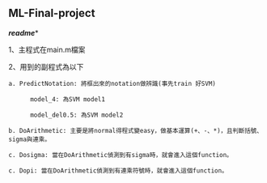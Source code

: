 ## ML-Final-project

***********readme************

1、主程式在main.m檔案

2、用到的副程式為以下

    a. PredictNotation: 將框出來的notation做辨識(事先train 好SVM)

	      model_4: 為SVM model1

	      model_del0.5: 為SVM model2

    b. DoArithmetic: 主要是將normal得程式變easy，做基本運算(+、-、*)，且判斷括號、sigma與連乘。

    c. Dosigma: 當在DoArithmetic偵測到有sigma時，就會進入這個function。

    c. Dopi: 當在DoArithmetic偵測到有連乘符號時，就會進入這個function。


